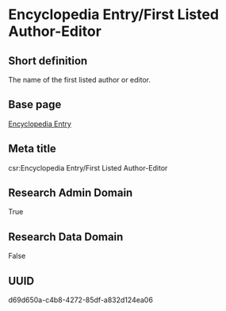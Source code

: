 # Encyclopedia Entry/First Listed Author-Editor
## Short definition
The name of the first listed author or editor.
## Base page
[Encyclopedia Entry](../../Objects/Encyclopedia%20Entry.md)
## Meta title
csr:Encyclopedia Entry/First Listed Author-Editor
## Research Admin Domain
True
## Research Data Domain
False
## UUID
d69d650a-c4b8-4272-85df-a832d124ea06
